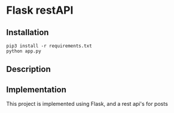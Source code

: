 # Flask restAPI

## Installation

```
pip3 install -r requirements.txt
python app.py
```
## Description

## Implementation
This project is implemented using Flask, and a rest api's for  posts